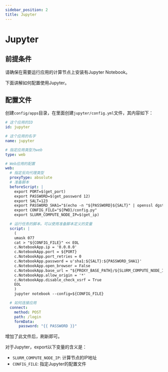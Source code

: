 ```yaml
---
sidebar_position: 2
title: Jupyter
---
```


# Jupyter

## 前提条件

请确保在需要运行应用的计算节点上安装有Jupyter Notebook。

下面讲解如何配置使用Jupyter。

## 配置文件

创建`config/apps`目录，在里面创建`jupyter/config.yml`文件，其内容如下：

```yaml title="config/apps/jupyter/config.yml"
# 这个应用的ID
id: jupyter

# 这个应用的名字
name: jupyter

# 指定应用类型为web
type: web

# Web应用的配置
web:
  # 指定反向代理类型
  proxyType: absolute
  # 准备脚本
  beforeScript: |
    export PORT=$(get_port)
    export PASSWORD=$(get_password 12)
    export SALT=123
    export PASSWORD_SHA1="$(echo -n "${PASSWORD}${SALT}" | openssl dgst -sha1 | awk '{print $NF}')"
    export CONFIG_FILE="${PWD}/config.py"
    export SLURM_COMPUTE_NODE_IP=$(get_ip)

  # 运行任务的脚本。可以使用准备脚本定义的变量
  script: |
    (
    umask 077
    cat > "${CONFIG_FILE}" << EOL
    c.NotebookApp.ip = '0.0.0.0'
    c.NotebookApp.port = ${PORT}
    c.NotebookApp.port_retries = 0
    c.NotebookApp.password = u'sha1:${SALT}:${PASSWORD_SHA1}'
    c.NotebookApp.open_browser = False
    c.NotebookApp.base_url = "${PROXY_BASE_PATH}/${SLURM_COMPUTE_NODE_IP}/${PORT}/"
    c.NotebookApp.allow_origin = '*'
    c.NotebookApp.disable_check_xsrf = True
    EOL
    )
    jupyter notebook --config=${CONFIG_FILE}

  # 如何连接应用
  connect:
    method: POST
    path: /login
    formData:
      password: "{{ PASSWORD }}"
```

增加了此文件后，刷新即可。

对于Jupyter，export以下变量的含义是：

- `SLURM_COMPUTE_NODE_IP`: 计算节点的IP地址
- `CONFIG_FILE`: 指定Jupyter的配置文件

